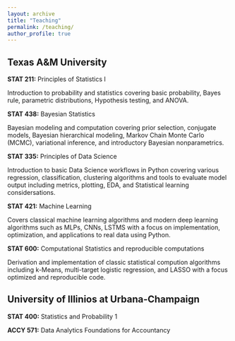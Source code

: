 ```yaml
---
layout: archive
title: "Teaching"
permalink: /teaching/
author_profile: true
---
```


## Texas A&M University
__STAT 211:__ Principles of Statistics I

Introduction to probability and statistics covering basic probability, Bayes rule, parametric distributions, Hypothesis testing, and ANOVA.

__STAT 438:__ Bayesian Statistics

Bayesian modeling and computation covering prior selection, conjugate models, Bayesian hierarchical modeling, Markov Chain Monte Carlo (MCMC), variational inference, and introductory Bayesian nonparametrics.

__STAT 335:__ Principles of Data Science

Introduction to basic Data Science workflows in Python covering various regression, classification, clustering algorithms and tools to evaluate model output including metrics, plotting, EDA, and Statistical learning considersations.

__STAT 421:__ Machine Learning

Covers classical machine learning algorithms and modern deep learning algorithms such as MLPs, CNNs, LSTMS with a focus on implementation, optimization, and applications to real data using Python.

__STAT 600:__ Computational Statistics and reproducible computations

Derivation and implementation of classic statistical compution algorithms including k-Means, multi-target logistic regression, and LASSO with a focus optimized and reproducible code.

## University of Illinios at Urbana-Champaign
__STAT 400:__ Statistics and Probability 1

__ACCY 571:__ Data Analytics Foundations for Accountancy
